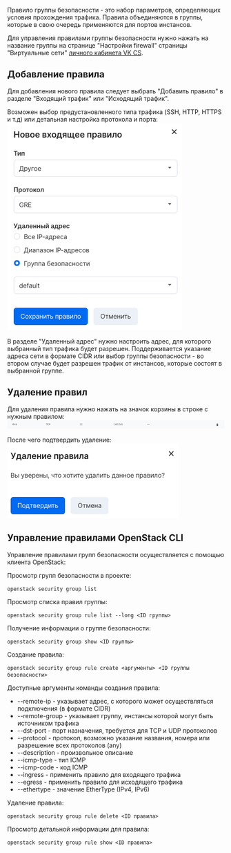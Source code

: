Правило группы безопасности - это набор параметров, определяющих условия прохождения трафика. Правила объединяются в группы, которые в свою очередь применяются для портов инстансов.

Для управления правилами группы безопасности нужно нажать на название группы на странице "Настройки firewall" страницы "Виртуальные сети" [личного кабинета VK CS](https://mcs.mail.ru/app/services/infra/firewall/).

## Добавление правила

Для добавления нового правила следует выбрать "Добавить правило" в разделе "Входящий трафик" или "Исходящий трафик".

Возможен выбор предустановленного типа трафика (SSH, HTTP, HTTPS и т.д) или детальная настройка протокола и порта:![](./assets/1597687740850-snimok-ekrana-2020-08-17-v-21.07.48.png)

В разделе "Удаленный адрес" нужно настроить адрес, для которого выбранный тип трафика будет разрешен. Поддерживается указание адреса сети в формате CIDR или выбор группы безопасности - во втором случае будет разрешен трафик от инстансов, которые состоят в выбранной группе.

## Удаление правил

Для удаления правила нужно нажать на значок корзины в строке с нужным правилом:![](./assets/1597688090790-snimok-ekrana-2020-08-17-v-21.14.41.png)

После чего подтвердить удаление:![](./assets/1597688139474-snimok-ekrana-2020-08-17-v-21.15.23.png)

## Управление правилами OpenStack CLI

Управление правилами групп безопасности осуществляется с помощью клиента OpenStack:

Просмотр групп безопасности в проекте:

```
openstack security group list
```

Просмотр списка правил группы:

```
openstack security group rule list --long <ID группы>
```

Получение информации о группе безопасности:

```
openstack security group show <ID группы>
```

Создание правила:

```
openstack security group rule create <аргументы> <ID группы безопасности>
```

Доступные аргументы команды создания правила:

- \--remote-ip - указывает адрес, с которого может осуществляться подключения (в формате CIDR)
- \--remote-group - указывает группу, инстансы которой могут быть источником трафика
- \--dst-port - порт назначения, требуется для TCP и UDP протоколов
- \--protocol - протокол, возможно указание названия, номера или разрешение всех протоколов (any)
- \--description - произвольное описание
- \--icmp-type - тип ICMP
- \--icmp-code - код ICMP
- \--ingress - применить правило для входящего трафика
- \--egress - применить правило для исходящего трафика
- \--ethertype - значение EtherType (IPv4, IPv6)

Удаление правила:

```
openstack security group rule delete <ID правила>
```

Просмотр детальной информации для правила:

```
openstack security group rule show <ID правила>
```
